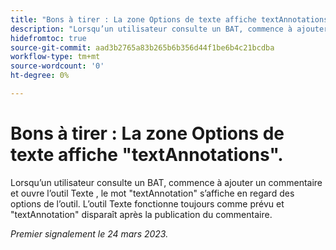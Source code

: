 ```yaml
---
title: "Bons à tirer : La zone Options de texte affiche textAnnotations."
description: "Lorsqu’un utilisateur consulte un BAT, commence à ajouter un commentaire et ouvre l’outil Texte, le mot textAnnotation apparaît en regard des options de l’outil. L’outil Texte fonctionne toujours comme prévu et textAnnotation disparaît après la publication du commentaire."
hidefromtoc: true
source-git-commit: aad3b2765a83b265b6b356d44f1be6b4c21bcdba
workflow-type: tm+mt
source-wordcount: '0'
ht-degree: 0%

---
```



# Bons à tirer : La zone Options de texte affiche &quot;textAnnotations&quot;.

<!--This article is on the WF and WFP TOCs-->

Lorsqu’un utilisateur consulte un BAT, commence à ajouter un commentaire et ouvre l’outil Texte , le mot &quot;textAnnotation&quot; s’affiche en regard des options de l’outil. L’outil Texte fonctionne toujours comme prévu et &quot;textAnnotation&quot; disparaît après la publication du commentaire.

_Premier signalement le 24 mars 2023._


